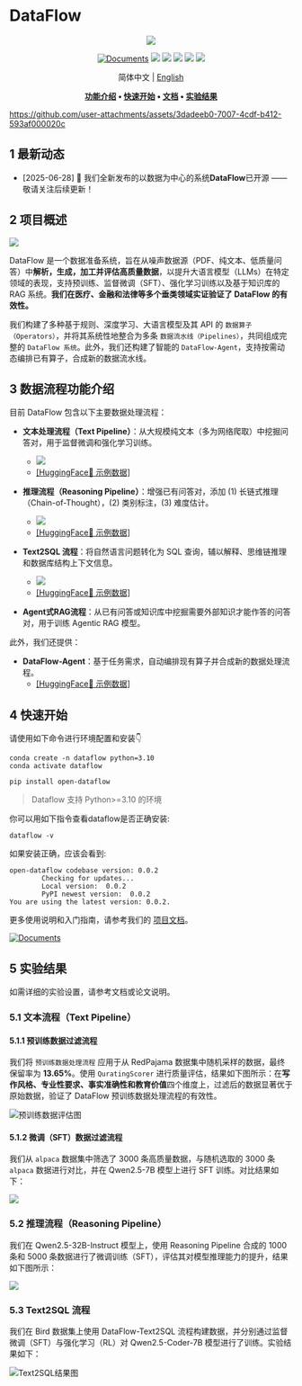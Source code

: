# DataFlow

<div align="center">
  <img src="./static/images/Face.jpg">

[![Documents](https://img.shields.io/badge/官方文档-单击此处-brightgreen?logo=read-the-docs)](https://OpenDCAI.github.io/DataFlow-Doc/)
[![](https://img.shields.io/github/license/OpenDCAI/DataFlow)](https://github.com/OpenDCAI/DataFlow/blob/main/LICENSE)
[![](https://img.shields.io/github/stars/OpenDCAI/DataFlow?style=social)](https://github.com/OpenDCAI/DataFlow)
[![](https://img.shields.io/github/issues-raw/OpenDCAI/DataFlow)](https://github.com/OpenDCAI/DataFlow/issues)
[![](https://img.shields.io/github/contributors/OpenDCAI/DataFlow)](https://github.com/OpenDCAI/DataFlow/graphs/contributors)
[![](https://img.shields.io/github/repo-size/OpenDCAI/DataFlow?color=green)](https://github.com/OpenDCAI/DataFlow)

<!-- [![](https://img.shields.io/github/last-commit/OpenDCAI/DataFlow)](https://github.com/OpenDCAI/DataFlow/commits/main/) -->

简体中文 | [English](./README.md)

**[功能介绍](#功能介绍) • [快速开始](#快速开始) • [文档](https://OpenDCAI.github.io/DataFlow-Doc/) • [实验结果](#实验结果)**

</div>

https://github.com/user-attachments/assets/3dadeeb0-7007-4cdf-b412-593af000020c

## 1 最新动态

- [2025-06-28] 🎉 我们全新发布的以数据为中心的系统**DataFlow**已开源 —— 敬请关注后续更新！

## 2 项目概述

<img src="./static/images/dataflow_framework.jpg">

DataFlow 是一个数据准备系统，旨在从噪声数据源（PDF、纯文本、低质量问答）中**解析，生成，加工并评估高质量数据**，以提升大语言模型（LLMs）在特定领域的表现，支持预训练、监督微调（SFT）、强化学习训练以及基于知识库的 RAG 系统。**我们在医疗、金融和法律等多个垂类领域实证验证了 DataFlow 的有效性。**

我们构建了多种基于规则、深度学习、大语言模型及其 API 的 `数据算子（Operators）`，并将其系统性地整合为多条 `数据流水线（Pipelines）`，共同组成完整的 `DataFlow 系统`。此外，我们还构建了智能的 `DataFlow-Agent`，支持按需动态编排已有算子，合成新的数据流水线。

## 3 数据流程功能介绍

目前 DataFlow 包含以下主要数据处理流程：

- **文本处理流程（Text Pipeline）**：从大规模纯文本（多为网络爬取）中挖掘问答对，用于监督微调和强化学习训练。
  - ![](./static/images/dataflow_text_pipeline.jpg)
  - [[HuggingFace🤗 示例数据]](https://huggingface.co/datasets/Open-Dataflow/dataflow-demo-Text)

- **推理流程（Reasoning Pipeline）**：增强已有问答对，添加 (1) 长链式推理（Chain-of-Thought），(2) 类别标注，(3) 难度估计。
  - ![](./static/images/dataflow_reasoning_pipeline.jpg)
  - [[HuggingFace🤗 示例数据]](https://huggingface.co/datasets/Open-Dataflow/dataflow-demo-Reasonning)

- **Text2SQL 流程**：将自然语言问题转化为 SQL 查询，辅以解释、思维链推理和数据库结构上下文信息。
  - ![](./static/images/dataflow_text2sql_pipeline.jpg)
  - [[HuggingFace🤗 示例数据]](https://huggingface.co/datasets/Open-Dataflow/dataflow-demo-Text2SQL)

- **Agent式RAG流程**：从已有问答或知识库中挖掘需要外部知识才能作答的问答对，用于训练 Agentic RAG 模型。

此外，我们还提供：

- **DataFlow-Agent**：基于任务需求，自动编排现有算子并合成新的数据处理流程。
  - [[HuggingFace🤗 示例数据]](https://huggingface.co/datasets/Open-Dataflow/dataflow-demo-Agent)

## 4 快速开始

请使用如下命令进行环境配置和安装👇

```shell
conda create -n dataflow python=3.10 
conda activate dataflow

pip install open-dataflow
```
> Dataflow 支持 Python>=3.10 的环境

你可以用如下指令查看dataflow是否正确安装:
```shell
dataflow -v
```

如果安装正确，应该会看到:
```log
open-dataflow codebase version: 0.0.2
        Checking for updates...
        Local version:  0.0.2
        PyPI newest version:  0.0.2
You are using the latest version: 0.0.2.
```

更多使用说明和入门指南，请参考我们的 [项目文档](https://OpenDCAI.github.io/DataFlow-Doc/)。

[![Documents](https://img.shields.io/badge/官方文档-单击此处-brightgreen?logo=read-the-docs)](https://OpenDCAI.github.io/DataFlow-Doc/)

## 5 实验结果

如需详细的实验设置，请参考文档或论文说明。

### 5.1 文本流程（Text Pipeline）

#### 5.1.1 预训练数据过滤流程

我们将 `预训练数据处理流程` 应用于从 RedPajama 数据集中随机采样的数据，最终保留率为 **13.65%**。使用 `QuratingScorer` 进行质量评估，结果如下图所示：在**写作风格、专业性要求、事实准确性和教育价值**四个维度上，过滤后的数据显著优于原始数据，验证了 DataFlow 预训练数据处理流程的有效性。

![预训练数据评估图](./static/images/text-pretrain.png)

#### 5.1.2 微调（SFT）数据过滤流程

我们从 `alpaca` 数据集中筛选了 3000 条高质量数据，与随机选取的 3000 条 `alpaca` 数据进行对比，并在 Qwen2.5-7B 模型上进行 SFT 训练。对比结果如下：

![](./static/images/text-sft.png)

### 5.2 推理流程（Reasoning Pipeline）

我们在 Qwen2.5-32B-Instruct 模型上，使用 Reasoning Pipeline 合成的 1000 条和 5000 条数据进行了微调训练（SFT），评估其对模型推理能力的提升，结果如下图所示：

![](./static/images/reasoning_performance.png)

### 5.3 Text2SQL 流程

我们在 Bird 数据集上使用 DataFlow-Text2SQL 流程构建数据，并分别通过监督微调（SFT）与强化学习（RL）对 Qwen2.5-Coder-7B 模型进行了训练。实验结果如下：

![Text2SQL结果图](./static/images/text2sql.png)


<!-- 
## 统计信息
<a href="https://star-history.com/#OpenDCAI/DataFlow&Date">
 <picture>
   <source media="(prefers-color-scheme: dark)" srcset="https://api.star-history.com/svg?repos=OpenDCAI/DataFlow&type=Date&theme=dark" />
   <source media="(prefers-color-scheme: light)" srcset="https://api.star-history.com/svg?repos=OpenDCAI/DataFlow&type=Date" />
   <img alt="Star History Chart" src="https://api.star-history.com/svg?repos=OpenDCAI/DataFlow&type=Date" />
 </picture>
</a> -->
